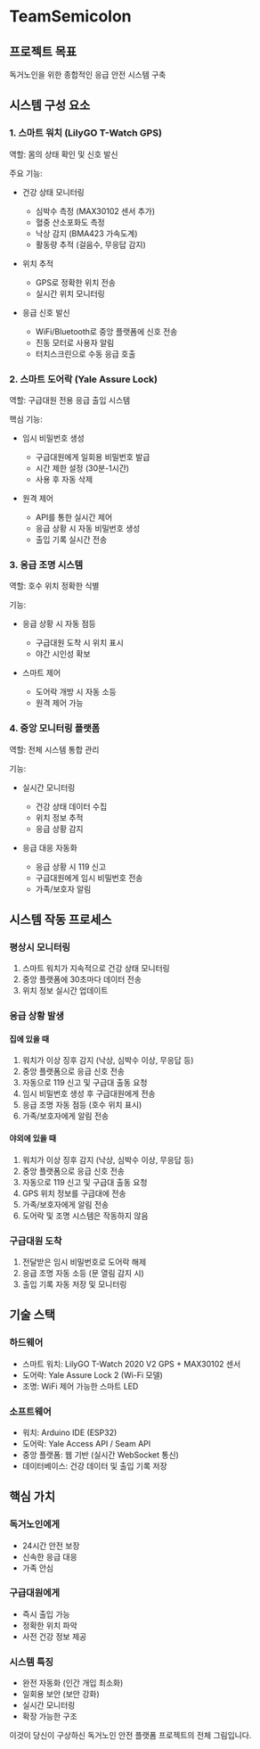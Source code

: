 # TeamSemicolon

## 프로젝트 목표
독거노인을 위한 종합적인 응급 안전 시스템 구축

## 시스템 구성 요소

### 1. 스마트 워치 (LilyGO T-Watch GPS)
역할: 몸의 상태 확인 및 신호 발신

주요 기능:
- 건강 상태 모니터링
  - 심박수 측정 (MAX30102 센서 추가)
  - 혈중 산소포화도 측정
  - 낙상 감지 (BMA423 가속도계)
  - 활동량 추적 (걸음수, 무응답 감지)

- 위치 추적
  - GPS로 정확한 위치 전송
  - 실시간 위치 모니터링

- 응급 신호 발신
  - WiFi/Bluetooth로 중앙 플랫폼에 신호 전송
  - 진동 모터로 사용자 알림
  - 터치스크린으로 수동 응급 호출

### 2. 스마트 도어락 (Yale Assure Lock)
역할: 구급대원 전용 응급 출입 시스템

핵심 기능:
- 임시 비밀번호 생성
  - 구급대원에게 일회용 비밀번호 발급
  - 시간 제한 설정 (30분-1시간)
  - 사용 후 자동 삭제

- 원격 제어
  - API를 통한 실시간 제어
  - 응급 상황 시 자동 비밀번호 생성
  - 출입 기록 실시간 전송

### 3. 응급 조명 시스템
역할: 호수 위치 정확한 식별

기능:
- 응급 상황 시 자동 점등
  - 구급대원 도착 시 위치 표시
  - 야간 시인성 확보

- 스마트 제어
  - 도어락 개방 시 자동 소등
  - 원격 제어 가능

### 4. 중앙 모니터링 플랫폼
역할: 전체 시스템 통합 관리

기능:
- 실시간 모니터링
  - 건강 상태 데이터 수집
  - 위치 정보 추적
  - 응급 상황 감지

- 응급 대응 자동화
  - 응급 상황 시 119 신고
  - 구급대원에게 임시 비밀번호 전송
  - 가족/보호자 알림

## 시스템 작동 프로세스

### 평상시 모니터링
1. 스마트 워치가 지속적으로 건강 상태 모니터링
2. 중앙 플랫폼에 30초마다 데이터 전송
3. 위치 정보 실시간 업데이트

### 응급 상황 발생

#### 집에 있을 때
1. 워치가 이상 징후 감지 (낙상, 심박수 이상, 무응답 등)
2. 중앙 플랫폼으로 응급 신호 전송
3. 자동으로 119 신고 및 구급대 출동 요청
4. 임시 비밀번호 생성 후 구급대원에게 전송
5. 응급 조명 자동 점등 (호수 위치 표시)
6. 가족/보호자에게 알림 전송

#### 야외에 있을 때
1. 워치가 이상 징후 감지 (낙상, 심박수 이상, 무응답 등)
2. 중앙 플랫폼으로 응급 신호 전송
3. 자동으로 119 신고 및 구급대 출동 요청
4. GPS 위치 정보를 구급대에 전송
5. 가족/보호자에게 알림 전송
6. 도어락 및 조명 시스템은 작동하지 않음

### 구급대원 도착
1. 전달받은 임시 비밀번호로 도어락 해제
2. 응급 조명 자동 소등 (문 열림 감지 시)
3. 출입 기록 자동 저장 및 모니터링

## 기술 스택

### 하드웨어
- 스마트 워치: LilyGO T-Watch 2020 V2 GPS + MAX30102 센서
- 도어락: Yale Assure Lock 2 (Wi-Fi 모델)
- 조명: WiFi 제어 가능한 스마트 LED

### 소프트웨어
- 워치: Arduino IDE (ESP32)
- 도어락: Yale Access API / Seam API
- 중앙 플랫폼: 웹 기반 (실시간 WebSocket 통신)
- 데이터베이스: 건강 데이터 및 출입 기록 저장

## 핵심 가치

### 독거노인에게
- 24시간 안전 보장
- 신속한 응급 대응
- 가족 안심

### 구급대원에게
- 즉시 출입 가능
- 정확한 위치 파악
- 사전 건강 정보 제공

### 시스템 특징
- 완전 자동화 (인간 개입 최소화)
- 일회용 보안 (보안 강화)
- 실시간 모니터링
- 확장 가능한 구조

이것이 당신이 구상하신 독거노인 안전 플랫폼 프로젝트의 전체 그림입니다.
